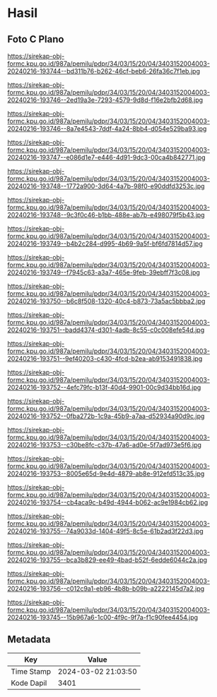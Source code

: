 # Hasil

## Foto C Plano

https://sirekap-obj-formc.kpu.go.id/987a/pemilu/pdpr/34/03/15/20/04/3403152004003-20240216-193744--bd311b76-b262-46cf-beb6-26fa36c7f1eb.jpg

https://sirekap-obj-formc.kpu.go.id/987a/pemilu/pdpr/34/03/15/20/04/3403152004003-20240216-193746--2ed19a3e-7293-4579-9d8d-f16e2bfb2d68.jpg

https://sirekap-obj-formc.kpu.go.id/987a/pemilu/pdpr/34/03/15/20/04/3403152004003-20240216-193746--8a7e4543-7ddf-4a24-8bb4-d054e529ba93.jpg

https://sirekap-obj-formc.kpu.go.id/987a/pemilu/pdpr/34/03/15/20/04/3403152004003-20240216-193747--e086d1e7-e446-4d91-9dc3-00ca4b842771.jpg

https://sirekap-obj-formc.kpu.go.id/987a/pemilu/pdpr/34/03/15/20/04/3403152004003-20240216-193748--1772a900-3d64-4a7b-98f0-e90ddfd3253c.jpg

https://sirekap-obj-formc.kpu.go.id/987a/pemilu/pdpr/34/03/15/20/04/3403152004003-20240216-193748--9c3f0c46-b1bb-488e-ab7b-e498079f5b43.jpg

https://sirekap-obj-formc.kpu.go.id/987a/pemilu/pdpr/34/03/15/20/04/3403152004003-20240216-193749--b4b2c284-d995-4b69-9a5f-bf6fd7814d57.jpg

https://sirekap-obj-formc.kpu.go.id/987a/pemilu/pdpr/34/03/15/20/04/3403152004003-20240216-193749--f7945c63-a3a7-465e-9feb-39ebff7f3c08.jpg

https://sirekap-obj-formc.kpu.go.id/987a/pemilu/pdpr/34/03/15/20/04/3403152004003-20240216-193750--b6c8f508-1320-40c4-b873-73a5ac5bbba2.jpg

https://sirekap-obj-formc.kpu.go.id/987a/pemilu/pdpr/34/03/15/20/04/3403152004003-20240216-193751--badd4374-d301-4adb-8c55-c0c008efe54d.jpg

https://sirekap-obj-formc.kpu.go.id/987a/pemilu/pdpr/34/03/15/20/04/3403152004003-20240216-193751--9ef40203-c430-4fcd-b2ea-ab9153491838.jpg

https://sirekap-obj-formc.kpu.go.id/987a/pemilu/pdpr/34/03/15/20/04/3403152004003-20240216-193752--4efc79fc-b13f-40d4-9901-00c9d34bb16d.jpg

https://sirekap-obj-formc.kpu.go.id/987a/pemilu/pdpr/34/03/15/20/04/3403152004003-20240216-193752--0fba272b-1c9a-45b9-a7aa-d52934a90d9c.jpg

https://sirekap-obj-formc.kpu.go.id/987a/pemilu/pdpr/34/03/15/20/04/3403152004003-20240216-193753--c30be8fc-c37b-47a6-ad0e-5f7ad973e5f6.jpg

https://sirekap-obj-formc.kpu.go.id/987a/pemilu/pdpr/34/03/15/20/04/3403152004003-20240216-193753--8005e65d-9e4d-4879-ab8e-912efd513c35.jpg

https://sirekap-obj-formc.kpu.go.id/987a/pemilu/pdpr/34/03/15/20/04/3403152004003-20240216-193754--cb4aca9c-b49d-4944-b062-ac9e1984cb62.jpg

https://sirekap-obj-formc.kpu.go.id/987a/pemilu/pdpr/34/03/15/20/04/3403152004003-20240216-193755--74a9033d-1404-49f5-8c5e-61b2ad3f22d3.jpg

https://sirekap-obj-formc.kpu.go.id/987a/pemilu/pdpr/34/03/15/20/04/3403152004003-20240216-193755--bca3b829-ee49-4bad-b52f-6edde6044c2a.jpg

https://sirekap-obj-formc.kpu.go.id/987a/pemilu/pdpr/34/03/15/20/04/3403152004003-20240216-193756--c012c9a1-eb96-4b8b-b09b-a2222145d7a2.jpg

https://sirekap-obj-formc.kpu.go.id/987a/pemilu/pdpr/34/03/15/20/04/3403152004003-20240216-193745--15b967a6-1c00-4f9c-9f7a-f1c90fee4454.jpg


## Metadata

| Key        | Value               |
| ---------- | ------------------- |
| Time Stamp | 2024-03-02 21:03:50 |
| Kode Dapil | 3401                |




